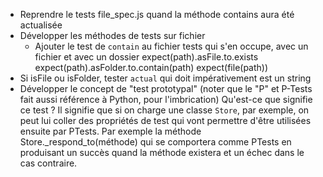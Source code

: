 * Reprendre le tests file_spec.js quand la méthode contains aura été actualisée
* Développer les méthodes de tests sur fichier
  * Ajouter le test de `contain` au fichier tests qui s'en occupe, avec un fichier et avec un dossier
  expect(path).asFile.to.exists
  expect(path).asFolder.to.contain(path)
  expect(file(path))
* Si isFile ou isFolder, tester `actual` qui doit impérativement est un string
* Développer le concept de "test prototypal" (noter que le "P" et P-Tests fait aussi référence à Python, pour l'imbrication)
  Qu'est-ce que signifie ce test ? Il signifie que si on charge une classe `Store`, par exemple, on peut lui coller des propriétés de test qui vont permettre d'être utilisées ensuite par PTests.
  Par exemple la méthode Store._respond_to(méthode) qui se comportera comme PTests en produisant un succès quand la méthode existera et un échec dans le cas contraire.
